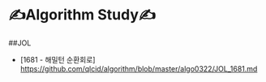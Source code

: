 # ✍Algorithm Study✍


##JOL
* [1681 - 해밀턴 순환회로] https://github.com/qlcid/algorithm/blob/master/algo0322/JOL_1681.md
